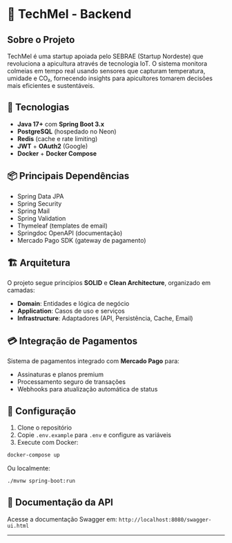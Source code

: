 # 🐝 TechMel - Backend

## Sobre o Projeto

TechMel é uma startup apoiada pelo SEBRAE (Startup Nordeste) que revoluciona a apicultura através de tecnologia IoT. O sistema monitora colmeias em tempo real usando sensores que capturam temperatura, umidade e CO₂, fornecendo insights para apicultores tomarem decisões mais eficientes e sustentáveis.

## 🚀 Tecnologias

- **Java 17+** com **Spring Boot 3.x**
- **PostgreSQL** (hospedado no Neon)
- **Redis** (cache e rate limiting)
- **JWT** + **OAuth2** (Google)
- **Docker** + **Docker Compose**

## 📦 Principais Dependências

- Spring Data JPA
- Spring Security
- Spring Mail
- Spring Validation
- Thymeleaf (templates de email)
- Springdoc OpenAPI (documentação)
- Mercado Pago SDK (gateway de pagamento)

## 🏗️ Arquitetura

O projeto segue princípios **SOLID** e **Clean Architecture**, organizado em camadas:

- **Domain**: Entidades e lógica de negócio
- **Application**: Casos de uso e serviços
- **Infrastructure**: Adaptadores (API, Persistência, Cache, Email)

## 💳 Integração de Pagamentos

Sistema de pagamentos integrado com **Mercado Pago** para:
- Assinaturas e planos premium
- Processamento seguro de transações
- Webhooks para atualização automática de status

## 🔧 Configuração

1. Clone o repositório
2. Copie `.env.example` para `.env` e configure as variáveis
3. Execute com Docker:
```bash
docker-compose up
```

Ou localmente:
```bash
./mvnw spring-boot:run
```

## 📝 Documentação da API

Acesse a documentação Swagger em: `http://localhost:8080/swagger-ui.html`

---
